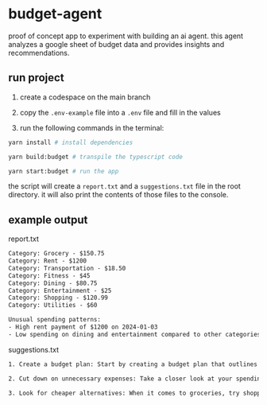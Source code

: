 # budget-agent

proof of concept app to experiment with building an ai agent. this agent analyzes a google sheet of budget data and provides insights and recommendations.

## run project

1. create a codespace on the main branch

2. copy the `.env-example` file into a `.env` file and fill in the values

3. run the following commands in the terminal:

```bash
yarn install # install dependencies

yarn build:budget # transpile the typescript code

yarn start:budget # run the app
```

the script will create a `report.txt` and a `suggestions.txt` file in the root directory. it will also print the contents of those files to the console.

## example output

report.txt

```txt
Category: Grocery - $150.75
Category: Rent - $1200
Category: Transportation - $18.50
Category: Fitness - $45
Category: Dining - $80.75
Category: Entertainment - $25
Category: Shopping - $120.99
Category: Utilities - $60

Unusual spending patterns:
- High rent payment of $1200 on 2024-01-03
- Low spending on dining and entertainment compared to other categories
```

suggestions.txt

```txt
1. Create a budget plan: Start by creating a budget plan that outlines your income and fixed expenses such as rent, utilities, and transportation. Then allocate a certain amount for each category, such as groceries, dining, and entertainment.

2. Cut down on unnecessary expenses: Take a closer look at your spending and identify areas where you can cut back. For example, instead of eating out for every meal, try cooking at home more often. Consider reducing your grocery budget by meal planning and buying in bulk.

3. Look for cheaper alternatives: When it comes to groceries, try shopping at discount or bulk stores. Look for deals and coupons to save money. For entertainment, consider streaming services or free activities such as hiking or visiting parks.

```
